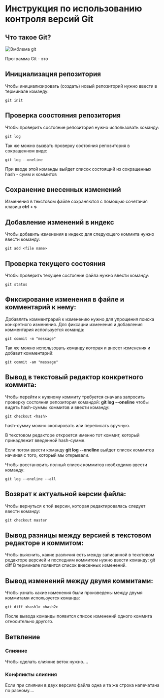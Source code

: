 # **Инструкция по использованию контроля версий Git**

## Что такое Git?

![Эмблема git](150171675-45d9b808-e847-457c-8b8c-e5b24a324d85.png)

Программа Git - это

## Инициализация репозитория
Чтобы инициализировать (создать) новый репозиторий нужно ввести в терминале команду:

    git init

## Проверка соостояния репозитория

Чтобы проверить состояние репозитория нужно использовать команду:

    git log

Так же можно вызвать проверку состояния репозитория в сокращенном виде:

    git log --oneline

При вводе этой команды выйдет список состоящий из сокращенных hash - сумм и коммитов

## Сохранение внесенных изменений

Изменения в текстовом файле сохраняются с помощью сочетания клавиш **ctrl + s**

## Добавление изменений в индекс

Чтобы добавить изменения в индекс для следующего коммита нужно ввести команду:

    git add <file name>
    
## Проверка текущего состояния

Чтобы проверить текущее состояние файла нужно ввести команду:

    git status
## Фиксирование изменения в файле и комментарий к нему:
Добавлять комментрарий к изменению нужно для упрощения поиска конкретного изменения. Для фиксации изменения и добавления комментария используется команда:

    git commit -m "message"    
Так же можно использовать команду которая и внесет изменения и добавит комментарий:

    git commit -am "message"

## Вывод в текстовый редактор конкретного коммита:

Чтобы перейти к нужному коммиту требуется сначала запросить проверку состояния репозитория командой: **git log --oneline** чтобы видеть hash-суммы коммитов и ввести команду: 

    git checkout <hash>

hash-сумму можно скопировать или переписать вручную.

В текстовом редакторе откроется именно тот коммит, который принадлежит введенной hash-сумме.

Если потом ввести команду **git log --oneline** выйдет список коммитов начиная с того, который мы открывали.

Чтобы восстановить полный список коммитов необходимо ввести команду:

    git log --oneline --all

## Возврат к актуальной версии файла:

Чтобы вернуться к той версии, которая редактировалась следует ввести команду:

    git checkout master
    
## Вывод разницы между версией в текстовом редакторе и коммитом:

Чтобы выяснить, какие различия есть между записанной в текстовом редакторе версией и последним коммитом нужно ввести команду:
    git diff
В терминале появится список внесенных изменений. 

## Вывод изменений между двумя коммитами:
Чтобы узнать какие изменения были произведены между двумя коммитами используется команда:

    git diff <hash1> <hash2>

После вывода команды появится список изменений одного коммита относительно другого.    

## Ветвление 


### Слияние

Чтобы сделать слияние веток нужно....

### Конфликты слияния

Если при слиянии в двух версиях файла одна и та же строка напечатана по разному....
